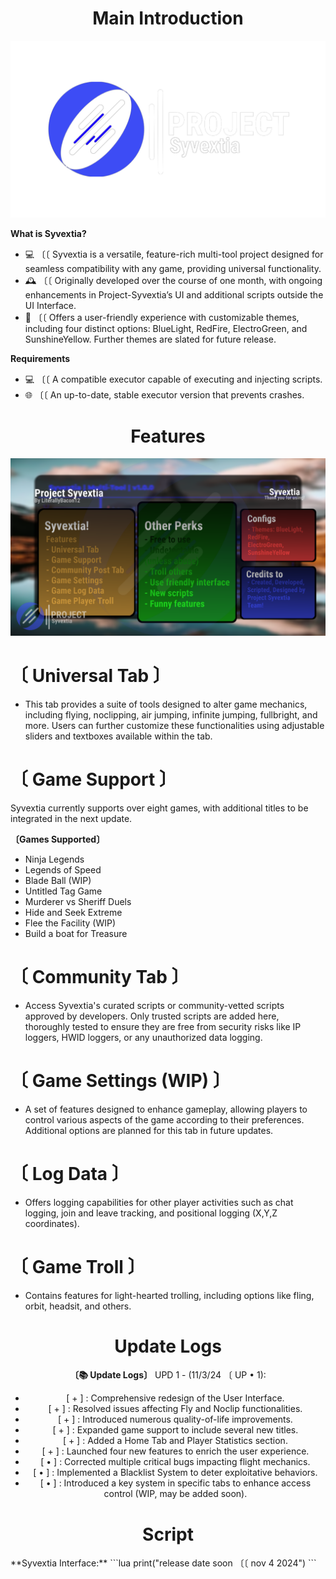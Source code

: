 <div align="center">

# Main Introduction

![Preview](https://raw.githubusercontent.com/LiterallyBacon12/Syvextia/refs/heads/main/img/logo.png)

</div>

<div align="left">

**What is Syvextia?**

- 💻 〔〔 Syvextia is a versatile, feature-rich multi-tool project designed for seamless compatibility with any game, providing universal functionality.
- 🕰 〔〔 Originally developed over the course of one month, with ongoing enhancements in Project-Syvextia’s UI and additional scripts outside the UI Interface.
- 👥️️ 〔〔 Offers a user-friendly experience with customizable themes, including four distinct options: BlueLight, RedFire, ElectroGreen, and SunshineYellow. Further themes are slated for future release.

**Requirements**

- 💻 〔〔 A compatible executor capable of executing and injecting scripts.
- 🌐 〔〔 An up-to-date, stable executor version that prevents crashes.

</div>

<div align="center">

# Features

![Preview](https://raw.githubusercontent.com/LiterallyBacon12/Syvextia/refs/heads/main/img/FeaturesHAHA.png)

</div>

# **〔 Universal Tab 〕**
- This tab provides a suite of tools designed to alter game mechanics, including flying, noclipping, air jumping, infinite jumping, fullbright, and more. Users can further customize these functionalities using adjustable sliders and textboxes available within the tab.

# **〔 Game Support 〕**
Syvextia currently supports over eight games, with additional titles to be integrated in the next update.

**〔Games Supported〕**
- Ninja Legends
- Legends of Speed
- Blade Ball (WIP)
- Untitled Tag Game
- Murderer vs Sheriff Duels
- Hide and Seek Extreme
- Flee the Facility (WIP)
- Build a boat for Treasure

# **〔 Community Tab 〕**
- Access Syvextia's curated scripts or community-vetted scripts approved by developers. Only trusted scripts are added here, thoroughly tested to ensure they are free from security risks like IP loggers, HWID loggers, or any unauthorized data logging.

# **〔 Game Settings (WIP) 〕**
- A set of features designed to enhance gameplay, allowing players to control various aspects of the game according to their preferences. Additional options are planned for this tab in future updates.

# **〔 Log Data 〕**
- Offers logging capabilities for other player activities such as chat logging, join and leave tracking, and positional logging (X,Y,Z coordinates).

#  **〔 Game Troll 〕**
- Contains features for light-hearted trolling, including options like fling, orbit, headsit, and others.

<div align="center">

# Update Logs

**〔📚 Update Logs〕**
UPD 1 - (11/3/24 〔 UP • 1):
- [ + ] : Comprehensive redesign of the User Interface.
- [ + ] : Resolved issues affecting Fly and Noclip functionalities.
- [ + ] : Introduced numerous quality-of-life improvements.
- [ + ] : Expanded game support to include several new titles.
- [ + ] : Added a Home Tab and Player Statistics section.
- [ + ] : Launched four new features to enrich the user experience.
- [ • ] : Corrected multiple critical bugs impacting flight mechanics.
- [ • ] : Implemented a Blacklist System to deter exploitative behaviors.
- [ • ] : Introduced a key system in specific tabs to enhance access control (WIP, may be added soon).

</div>

<div align="center">

# Script
</div>
**Syvextia Interface:**
```lua
print("release date soon 〔〔 nov 4 2024")
```
